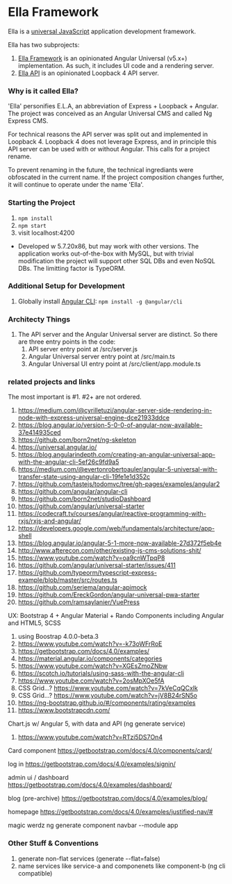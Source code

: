 # Ella Framework

Ella is a [universal JavaScript](https://medium.com/@mjackson/universal-javascript-4761051b7ae9) application development framework.

Ella has two subprojects:
1. [Ella Framework](https://github.com/Vandivier/ella-framework) is an opinionated Angular Universal (v5.x+) implementation. As such, it includes UI code and a rendering server.
1. [Ella API](https://github.com/Vandivier/ella-api) is an opinionated Loopback 4 API server.

### Why is it called Ella?
'Ella' personifies E.L.A, an abbreviation of Express + Loopback + Angular. The project was conceived as an Angular Universal CMS and called Ng Express CMS.

For technical reasons the API server was split out and implemented in Loopback 4. Loopback 4 does not leverage Express, and in principle this API server can be used with or without Angular. This calls for a project rename.

To prevent renaming in the future, the technical ingrediants were obfoscated in the current name. If the project composition changes further, it will continue to operate under the name 'Ella'.

### Starting the Project
1. `npm install`
1. `npm start`
1. visit localhost:4200

* Developed w 5.7.20x86, but may work with other versions. The application works out-of-the-box with MySQL, but with trivial modification the project will support other SQL DBs and even NoSQL DBs. The limitting factor is TypeORM.

### Additional Setup for Development
1. Globally install [Angular CLI](https://github.com/angular/angular-cli#installation): `npm install -g @angular/cli`

### Architecty Things
1. The API server and the Angular Universal server are distinct. So there are three entry points in the code:
    1. API server entry point at /src/server.js
    1. Angular Universal server entry point at /src/main.ts
    1. Angular Universal UI entry point at /src/client/app.module.ts

### related projects and links
The most important is #1. #2+ are not ordered.
1. https://medium.com/@cyrilletuzi/angular-server-side-rendering-in-node-with-express-universal-engine-dce21933ddce
1. https://blog.angular.io/version-5-0-0-of-angular-now-available-37e414935ced
1. https://github.com/born2net/ng-skeleton
1. https://universal.angular.io/
1. https://blog.angularindepth.com/creating-an-angular-universal-app-with-the-angular-cli-5ef26c9fd9a5
1. https://medium.com/@evertonrobertoauler/angular-5-universal-with-transfer-state-using-angular-cli-19fe1e1d352c
1. https://github.com/tastejs/todomvc/tree/gh-pages/examples/angular2
1. https://github.com/angular/angular-cli
1. https://github.com/born2net/studioDashboard
1. https://github.com/angular/universal-starter
1. https://codecraft.tv/courses/angular/reactive-programming-with-rxjs/rxjs-and-angular/
1. https://developers.google.com/web/fundamentals/architecture/app-shell
1. https://blog.angular.io/angular-5-1-more-now-available-27d372f5eb4e
1. http://www.afterecon.com/other/existing-js-cms-solutions-shit/
1. https://www.youtube.com/watch?v=oa9cnWTpqP8
1. https://github.com/angular/universal-starter/issues/411
1. https://github.com/typeorm/typescript-express-example/blob/master/src/routes.ts
1. https://github.com/seriema/angular-apimock
1. https://github.com/EreckGordon/angular-universal-pwa-starter
1. https://github.com/ramsaylanier/VuePress

UX: Bootstrap 4 + Angular Material + Rando Components including Angular and HTML5, SCSS
1. using Boostrap 4.0.0-beta.3
1. https://www.youtube.com/watch?v=-k73oWFrRoE
1. https://getbootstrap.com/docs/4.0/examples/
1. https://material.angular.io/components/categories
1. https://www.youtube.com/watch?v=XGEsZmoZNbw
1. https://scotch.io/tutorials/using-sass-with-the-angular-cli
1. https://www.youtube.com/watch?v=2osMpXOe5fA
1. CSS Grid...? https://www.youtube.com/watch?v=7kVeCqQCxlk
1. CSS Grid...? https://www.youtube.com/watch?v=jV8B24rSN5o
1. https://ng-bootstrap.github.io/#/components/rating/examples
1. https://www.bootstrapcdn.com/

Chart.js w/ Angular 5, with data and API (ng generate service)
1. https://www.youtube.com/watch?v=RTzi5DS7On4

Card component
https://getbootstrap.com/docs/4.0/components/card/

log in
https://getbootstrap.com/docs/4.0/examples/signin/

admin ui / dashboard
https://getbootstrap.com/docs/4.0/examples/dashboard/

blog (pre-archive)
https://getbootstrap.com/docs/4.0/examples/blog/

homepage
https://getbootstrap.com/docs/4.0/examples/justified-nav/#

magic werdz
ng generate component navbar --module app

### Other Stuff & Conventions

1. generate non-flat services (generate --flat=false)
1. name services like service-a and componenets like component-b (ng cli compatible)
